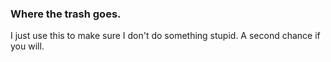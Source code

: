 ### Where the trash goes.

I just use this to make sure I don't do something stupid. A second chance if you will.
